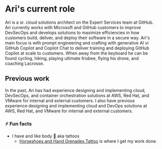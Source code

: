 # Ari's current role

Ari is a sr. cloud solutions architect on the Expert Services team at GitHub. Ari currently works with Microsoft and GitHub customers
to improve DevSecOps and develops solutions to maximize efficiencies in how customers build, deliver, and deploy their software in a secure way. 
Ari's main focus is with prompt engineering and crafting with generative AI vi GitHub Copilot and Copilot Chat to deliver training and deploying GitHub Copilot at scale to customers.
When away from the keyboard he can be found cycling, hiking, playing ultimate frisbee, flying his drone, and coaching Lacrosse.

## Previous work

In the past, Ari has had experience designing and implementing cloud, DevSecOps, and container orchestration solutions at AWS, Red Hat, and VMware for internal and external customers.
I also have previous experience designing and implementing cloud and DevOps solutions at AWS, Red Hat, and VMware for internal and external customers.

### ⚡ Fun facts

- I have and like body :art: aka tattoos
  - [Horseshoes and Hand Grenades Tattoo](https://hshgtattoo.com/) is where I get my work done.
